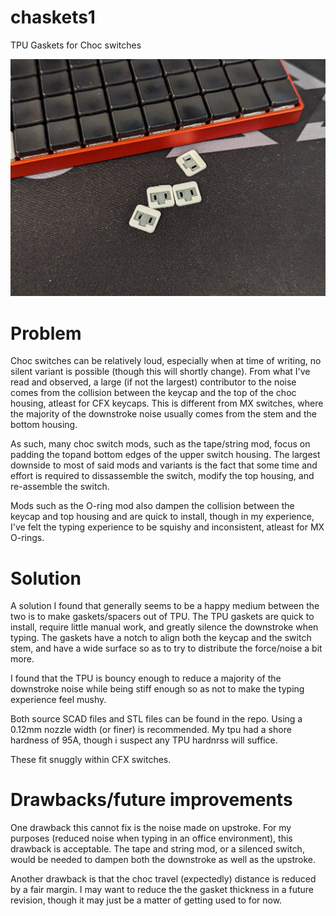 # chaskets1
TPU Gaskets for Choc switches

![image of chaskets1](https://github.com/ChrisChrisLoLo/chaskets1/blob/main/images/PXL_20230910_223900281.jpg?raw=true)

# Problem
Choc switches can be relatively loud, especially when at time of writing, no silent variant is possible (though this will shortly change).
From what I've read and observed, a large (if not the largest) contributor to the noise comes from the 
collision between the keycap and the top of the choc housing, atleast for CFX keycaps. This is different from MX switches,
where the majority of the downstroke noise usually comes from the stem and the bottom housing.

As such, many choc switch mods, such as the tape/string mod, focus on padding the topand bottom edges of the upper switch housing.
The largest downside to most of said mods and variants is the fact that some time and effort is required to dissassemble the switch,
modify the top housing, and re-assemble the switch.

Mods such as the O-ring mod also dampen the collision between the keycap and top housing and are quick to install, though in my experience,
I've felt the typing experience to be squishy and inconsistent, atleast for MX O-rings.

# Solution
A solution I found that generally seems to be a happy medium between the two is to make gaskets/spacers out of TPU.
The TPU gaskets are quick to install, require little manual work, and greatly silence the downstroke when typing.
The gaskets have a notch to align both the keycap and the switch stem, and have a wide surface so as to try to distribute the force/noise a bit more.

I found that the TPU is bouncy enough to reduce a majority of the downstroke noise while being stiff enough so as not to make the typing experience feel mushy.

Both source SCAD files and STL files can be found in the repo. Using a 0.12mm nozzle width (or finer) is recommended. My tpu had a shore hardness of 95A, though i suspect any TPU hardnrss will suffice.

These fit snuggly within CFX switches.

# Drawbacks/future improvements
One drawback this cannot fix is the noise made on upstroke. For my purposes (reduced noise when typing in an office environment), this drawback is acceptable.
The tape and string mod, or a silenced switch, would be needed to dampen both the downstroke as well as the upstroke.

Another drawback is that the choc travel (expectedly) distance is reduced by a fair margin. I may want to reduce the the gasket thickness in a future revision, though it may just be a matter of getting used to for now.
